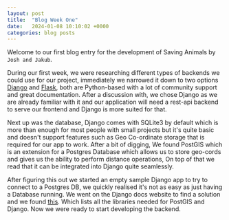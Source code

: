 ```yaml
---
layout: post
title:  "Blog Week One"
date:   2024-01-08 10:10:02 +0000
categories: blog posts
---
```

Welcome to our first blog entry for the development of Saving Animals by `Josh and Jakub`.

During our first week, we were researching different types of backends we could use for our project, immediately we narrowed it down to two options [Django][django] and [Flask][flask], both are Python-based with a lot of community support and great documentation. After a discussion with, we chose Django as we are already familiar with it and our application will need a rest-api backend to serve our frontend and Django is more suited for that.

Next up was the database, Django comes with SQLite3 by default which is more than enough for most people with small projects but it's quite basic and doesn't support features such as Geo Co-ordinate storage that is required for our app to work. After a bit of digging, We found PostGIS which is an extension for a Postgres Database which allows us to store geo-cords and gives us the ability to perform distance operations, On top of that we read that it can be integrated into Django quite seamlessly.

After figuring this out we started an empty sample Django app to try to connect to a Postgres DB, we quickly realised it's not as easy as just having a Database running. We went on the Django docs website to find a solution and we found [this][django-postgis]. Which lists all the libraries needed for PostGIS and Django. Now we were ready to start developing the backend.

[django]: https://www.djangoproject.com/
[flask]:   https://flask.palletsprojects.com/en/3.0.x/
[django-postgis]: https://docs.djangoproject.com/en/5.0/ref/contrib/gis/install/postgis/
